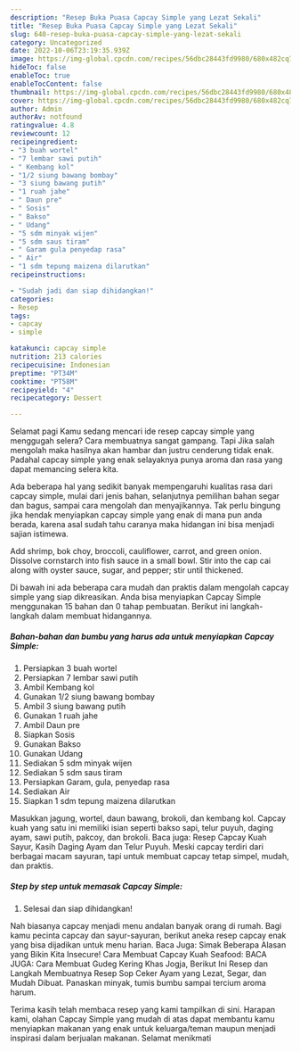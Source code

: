 ```yaml
---
description: "Resep Buka Puasa Capcay Simple yang Lezat Sekali"
title: "Resep Buka Puasa Capcay Simple yang Lezat Sekali"
slug: 640-resep-buka-puasa-capcay-simple-yang-lezat-sekali
category: Uncategorized
date: 2022-10-06T23:19:35.939Z
image: https://img-global.cpcdn.com/recipes/56dbc28443fd9980/680x482cq70/capcay-simple-foto-resep-utama.jpg
hideToc: false
enableToc: true
enableTocContent: false
thumbnail: https://img-global.cpcdn.com/recipes/56dbc28443fd9980/680x482cq70/capcay-simple-foto-resep-utama.jpg
cover: https://img-global.cpcdn.com/recipes/56dbc28443fd9980/680x482cq70/capcay-simple-foto-resep-utama.jpg
author: Admin
authorAv: notfound
ratingvalue: 4.8
reviewcount: 12
recipeingredient:
- "3 buah wortel"
- "7 lembar sawi putih"
- " Kembang kol"
- "1/2 siung bawang bombay"
- "3 siung bawang putih"
- "1 ruah jahe"
- " Daun pre"
- " Sosis"
- " Bakso"
- " Udang"
- "5 sdm minyak wijen"
- "5 sdm saus tiram"
- " Garam gula penyedap rasa"
- " Air"
- "1 sdm tepung maizena dilarutkan"
recipeinstructions:

- "Sudah jadi dan siap dihidangkan!"
categories:
- Resep
tags:
- capcay
- simple

katakunci: capcay simple 
nutrition: 213 calories
recipecuisine: Indonesian
preptime: "PT34M"
cooktime: "PT58M"
recipeyield: "4"
recipecategory: Dessert

---
```



Selamat pagi Kamu sedang mencari ide resep capcay simple yang menggugah selera? Cara membuatnya sangat gampang. Tapi Jika salah mengolah maka hasilnya akan hambar dan justru cenderung tidak enak. Padahal capcay simple yang enak selayaknya punya aroma dan rasa yang dapat memancing selera kita.


Ada beberapa hal yang sedikit banyak mempengaruhi kualitas rasa dari capcay simple, mulai dari jenis bahan, selanjutnya pemilihan bahan segar dan bagus, sampai cara mengolah dan menyajikannya. Tak perlu bingung jika hendak menyiapkan capcay simple yang enak di mana pun anda berada, karena asal sudah tahu caranya maka hidangan ini bisa menjadi sajian istimewa.

Add shrimp, bok choy, broccoli, cauliflower, carrot, and green onion. Dissolve cornstarch into fish sauce in a small bowl. Stir into the cap cai along with oyster sauce, sugar, and pepper; stir until thickened.


Di bawah ini ada beberapa cara mudah dan praktis dalam mengolah capcay simple yang siap dikreasikan. Anda bisa menyiapkan Capcay Simple menggunakan 15 bahan dan 0 tahap pembuatan. Berikut ini langkah-langkah dalam membuat hidangannya.

<!--inarticleads1-->

##### Bahan-bahan dan bumbu yang harus ada untuk menyiapkan Capcay Simple:

1. Persiapkan 3 buah wortel
1. Persiapkan 7 lembar sawi putih
1. Ambil  Kembang kol
1. Gunakan 1/2 siung bawang bombay
1. Ambil 3 siung bawang putih
1. Gunakan 1 ruah jahe
1. Ambil  Daun pre
1. Siapkan  Sosis
1. Gunakan  Bakso
1. Gunakan  Udang
1. Sediakan 5 sdm minyak wijen
1. Sediakan 5 sdm saus tiram
1. Persiapkan  Garam, gula, penyedap rasa
1. Sediakan  Air
1. Siapkan 1 sdm tepung maizena dilarutkan


Masukkan jagung, wortel, daun bawang, brokoli, dan kembang kol. Capcay kuah yang satu ini memiliki isian seperti bakso sapi, telur puyuh, daging ayam, sawi putih, pakcoy, dan brokoli. Baca juga: Resep Capcay Kuah Sayur, Kasih Daging Ayam dan Telur Puyuh. Meski capcay terdiri dari berbagai macam sayuran, tapi untuk membuat capcay tetap simpel, mudah, dan praktis. 

<!--inarticleads2-->

##### Step by step untuk memasak Capcay Simple:


1. Selesai dan siap dihidangkan!

Nah biasanya capcay menjadi menu andalan banyak orang di rumah. Bagi kamu pecinta capcay dan sayur-sayuran, berikut aneka resep capcay enak yang bisa dijadikan untuk menu harian. Baca Juga: Simak Beberapa Alasan yang Bikin Kita Insecure! Cara Membuat Capcay Kuah Seafood: BACA JUGA: Cara Membuat Gudeg Kering Khas Jogja, Berikut Ini Resep dan Langkah Membuatnya Resep Sop Ceker Ayam yang Lezat, Segar, dan Mudah Dibuat. Panaskan minyak, tumis bumbu sampai tercium aroma harum. 

Terima kasih telah membaca resep yang kami tampilkan di sini. Harapan kami, olahan Capcay Simple yang mudah di atas dapat membantu kamu menyiapkan makanan yang enak untuk keluarga/teman maupun menjadi inspirasi dalam berjualan makanan. Selamat menikmati
